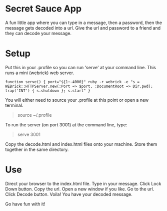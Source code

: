 Secret Sauce App
=======

A fun little app where you can type in a message, then a password, then the message gets decoded into a url.  Give the url and password to a friend and they can decode your message.


Setup
=======

Put this in your .profile so you can run 'serve' at your command line.  This runs a mini (webrick) web server.

<code>function serve() {
  port="${1:-4000}"
  ruby -r webrick -e "s = WEBrick::HTTPServer.new(:Port => $port, :DocumentRoot => Dir.pwd); trap('INT') { s.shutdown }; s.start"
}</code>

You will either need to source your .profile at this point or open a new terminal.
  > source ~/.profile

To run the server (on port 3001) at the command line, type:
  > serve 3001

Copy the decode.html and index.html files onto your machine.  Store them together in the same directory.


Use
=======

Direct your browser to the index.html file.  Type in your message.  Click Lock Down button.  Copy the url.  Open a new window if you like.  Go to the url.  Click Decode button.  Voila!  You have your decoded message.

Go have fun with it!
